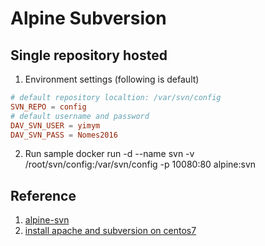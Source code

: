 # Alpine Subversion
## Single repository hosted
1. Environment settings (following is default)
```conf
# default repository localtion: /var/svn/config
SVN_REPO = config
# default username and password
DAV_SVN_USER = yimym
DAV_SVN_PASS = Nomes2016
```

2. Run sample
docker run -d --name svn -v /root/svn/config:/var/svn/config -p 10080:80 alpine:svn 

## Reference
1. [alpine-svn](https://github.com/pikado/alpine-svn)
2. [install apache and subversion on centos7](http://www.linuxtechi.com/install-apache-subversion-svn-centos-7)
